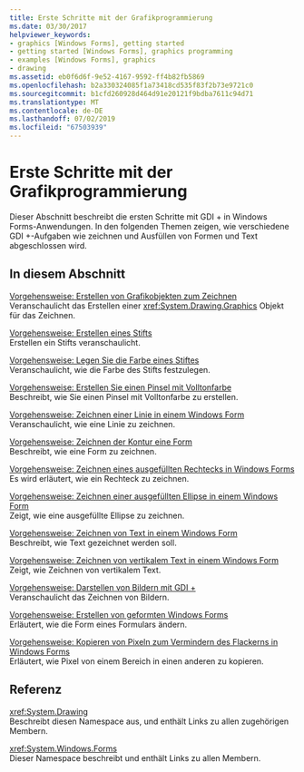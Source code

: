 ```yaml
---
title: Erste Schritte mit der Grafikprogrammierung
ms.date: 03/30/2017
helpviewer_keywords:
- graphics [Windows Forms], getting started
- getting started [Windows Forms], graphics programming
- examples [Windows Forms], graphics
- drawing
ms.assetid: eb0f6d6f-9e52-4167-9592-ff4b82fb5869
ms.openlocfilehash: b2a330324085f1a73418cd535f83f2b73e9721c0
ms.sourcegitcommit: b1cfd260928d464d91e20121f9bdba7611c94d71
ms.translationtype: MT
ms.contentlocale: de-DE
ms.lasthandoff: 07/02/2019
ms.locfileid: "67503939"
---
```

# <a name="getting-started-with-graphics-programming"></a>Erste Schritte mit der Grafikprogrammierung
Dieser Abschnitt beschreibt die ersten Schritte mit GDI + in Windows Forms-Anwendungen. In den folgenden Themen zeigen, wie verschiedene GDI +-Aufgaben wie zeichnen und Ausfüllen von Formen und Text abgeschlossen wird.  
  
## <a name="in-this-section"></a>In diesem Abschnitt  
 [Vorgehensweise: Erstellen von Grafikobjekten zum Zeichnen](how-to-create-graphics-objects-for-drawing.md)  
 Veranschaulicht das Erstellen einer <xref:System.Drawing.Graphics> Objekt für das Zeichnen.  
  
 [Vorgehensweise: Erstellen eines Stifts](how-to-create-a-pen.md)  
 Erstellen ein Stifts veranschaulicht.  
  
 [Vorgehensweise: Legen Sie die Farbe eines Stiftes](how-to-set-the-color-of-a-pen.md)  
 Veranschaulicht, wie die Farbe des Stifts festzulegen.  
  
 [Vorgehensweise: Erstellen Sie einen Pinsel mit Volltonfarbe](how-to-create-a-solid-brush.md)  
 Beschreibt, wie Sie einen Pinsel mit Volltonfarbe zu erstellen.  
  
 [Vorgehensweise: Zeichnen einer Linie in einem Windows Form](how-to-draw-a-line-on-a-windows-form.md)  
 Veranschaulicht, wie eine Linie zu zeichnen.  
  
 [Vorgehensweise: Zeichnen der Kontur eine Form](how-to-draw-an-outlined-shape.md)  
 Beschreibt, wie eine Form zu zeichnen.  
  
 [Vorgehensweise: Zeichnen eines ausgefüllten Rechtecks in Windows Forms](how-to-draw-a-filled-rectangle-on-a-windows-form.md)  
 Es wird erläutert, wie ein Rechteck zu zeichnen.  
  
 [Vorgehensweise: Zeichnen einer ausgefüllten Ellipse in einem Windows Form](how-to-draw-a-filled-ellipse-on-a-windows-form.md)  
 Zeigt, wie eine ausgefüllte Ellipse zu zeichnen.  
  
 [Vorgehensweise: Zeichnen von Text in einem Windows Form](how-to-draw-text-on-a-windows-form.md)  
 Beschreibt, wie Text gezeichnet werden soll.  
  
 [Vorgehensweise: Zeichnen von vertikalem Text in einem Windows Form](how-to-draw-vertical-text-on-a-windows-form.md)  
 Zeigt, wie Zeichnen von vertikalem Text.  
  
 [Vorgehensweise: Darstellen von Bildern mit GDI +](how-to-render-images-with-gdi.md)  
 Veranschaulicht das Zeichnen von Bildern.  
  
 [Vorgehensweise: Erstellen von geformten Windows Forms](how-to-create-a-shaped-windows-form.md)  
 Erläutert, wie die Form eines Formulars ändern.  
  
 [Vorgehensweise: Kopieren von Pixeln zum Vermindern des Flackerns in Windows Forms](how-to-copy-pixels-for-reducing-flicker-in-windows-forms.md)  
 Erläutert, wie Pixel von einem Bereich in einen anderen zu kopieren.  
  
## <a name="reference"></a>Referenz  
 <xref:System.Drawing>  
 Beschreibt diesen Namespace aus, und enthält Links zu allen zugehörigen Membern.  
  
 <xref:System.Windows.Forms>  
 Dieser Namespace beschreibt und enthält Links zu allen Membern.
